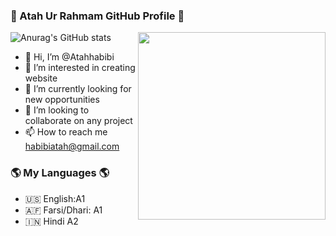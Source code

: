 ### 👋 Atah Ur Rahmam GitHub Profile 👋

<img width="300px"  align="right" src="https://user-images.githubusercontent.com/106895247/174462326-0c2a064d-ac7d-4fe1-871f-4c5d229ca935.jpg"/>

![Anurag's GitHub stats](https://github-readme-stats.vercel.app/api?username=Atahhabibi&theme=dark&show_icons=true)



- 👋 Hi, I’m @Atahhabibi                               
- 👀 I’m interested in creating website
- 🌱 I’m currently looking for new opportunities
- 💞️ I’m looking to collaborate on any project 
- 📫 How to reach me habibiatah@gmail.com                      
                                                                

### 🌎 My Languages 🌎

- 🇺🇸 English:A1
- 🇦🇫 Farsi/Dhari: A1
- 🇮🇳 Hindi A2
